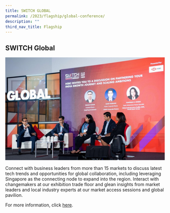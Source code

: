 ```yaml
---
title: SWITCH GLOBAL
permalink: /2023/flagship/global-conference/
description: ""
third_nav_title: Flagship
---
```

## SWITCH Global

![](/images/2023/switch%20global%20(flagship)_cropped.jpg)

Connect with business leaders from more than 15 markets to discuss latest tech trends and opportunities for global collaboration, including leveraging Singapore as the connecting node to expand into the region.
Interact with changemakers at our exhibition trade floor and glean insights from market leaders and local industry experts at our market access sessions and global pavilion.

For more information, click [here](https://switchsg.org/2023/programmes/global-conference).